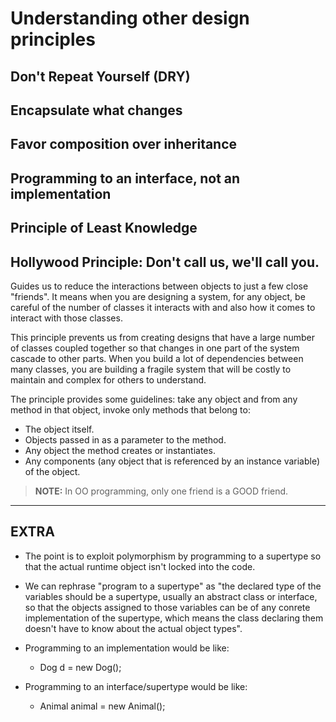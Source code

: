 # Understanding other design principles

## Don't Repeat Yourself (DRY)

## Encapsulate what changes

## Favor composition over inheritance

## Programming to an interface, not an implementation

## Principle of Least Knowledge

## Hollywood Principle: Don't call us, we'll call you.

Guides us to reduce the interactions between objects to just a few close "friends". It means when you are designing a system, for any object, be careful of the number of classes it interacts with and also how it comes to interact with those classes.

This principle prevents us from creating designs that have a large number of classes coupled together so that changes in one part of the system cascade to other parts. When you build a lot of dependencies between many classes, you are building a fragile system that will be costly to maintain and complex for others to understand.

The principle provides some guidelines: take any object and from any method in that object, invoke only methods that belong to:

- The object itself.
- Objects passed in as a parameter to the method.
- Any object the method creates or instantiates.
- Any components (any object that is referenced by an instance variable) of the object.

> **NOTE:** In OO programming, only one friend is a GOOD friend.

---

## EXTRA

- The point is to exploit polymorphism by programming to a supertype so that the actual runtime object isn't locked into the code.

- We can rephrase "program to a supertype" as "the declared type of the variables should be a supertype, usually an abstract class or interface, so that the objects assigned to those variables can be of any conrete implementation of the supertype, which means the class declaring them doesn't have to know about the actual object types".

- Programming to an implementation would be like:

  - Dog d = new Dog();

- Programming to an interface/supertype would be like:
  - Animal animal = new Animal();
